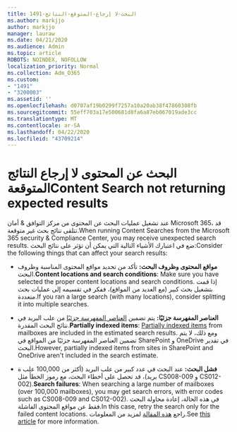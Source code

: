 ```yaml
---
title: 1491-البحث-لا إرجاع-المتوقع-النتائج
ms.author: markjjo
author: markjjo
manager: lauraw
ms.date: 04/21/2020
ms.audience: Admin
ms.topic: article
ROBOTS: NOINDEX, NOFOLLOW
localization_priority: Normal
ms.collection: Adm_O365
ms.custom:
- "1491"
- "3200003"
ms.assetid: ''
ms.openlocfilehash: d0707af19b0299f7257a10a20ab38f47860308fb
ms.sourcegitcommit: 55eff703a17e500681d8fa6a87eb067019ade3cc
ms.translationtype: MT
ms.contentlocale: ar-SA
ms.lasthandoff: 04/22/2020
ms.locfileid: "43709214"
---
```

# <a name="content-search-not-returning-expected-results"></a><span data-ttu-id="91114-102">البحث عن المحتوى لا إرجاع النتائج المتوقعة</span><span class="sxs-lookup"><span data-stu-id="91114-102">Content Search not returning expected results</span></span>

<span data-ttu-id="91114-103">عند تشغيل عمليات البحث عن المحتوى من مركز التوافق & أمان Microsoft 365، قد تتلقى نتائج بحث غير متوقعة.</span><span class="sxs-lookup"><span data-stu-id="91114-103">When running Content Searches from the Microsoft 365 security & Compliance Center, you may receive unexpected search results.</span></span> <span data-ttu-id="91114-104">ضع في اعتبارك الأشياء التالية التي يمكن أن تؤثر على نتائج البحث:</span><span class="sxs-lookup"><span data-stu-id="91114-104">Consider the following things that can affect your search results:</span></span>

- <span data-ttu-id="91114-105">**مواقع المحتوى وظروف البحث:** تأكد من تحديد مواقع المحتوى المناسبة وظروف البحث.</span><span class="sxs-lookup"><span data-stu-id="91114-105">**Content locations and search conditions**: Make sure you have selected the proper content locations and search conditions.</span></span> <span data-ttu-id="91114-106">إذا قمت بتشغيل بحث كبير (مع العديد من المواقع)، ففكر في تقسيمه إلى عمليات بحث متعددة.</span><span class="sxs-lookup"><span data-stu-id="91114-106">If you ran a large search (with many locations), consider splitting it into multiple searches.</span></span>

- <span data-ttu-id="91114-107">**العناصر المفهرسة جزئيًا:** يتم تضمين [العناصر المفهرسة جزئيًا](https://docs.microsoft.com/office365/securitycompliance/partially-indexed-items-in-content-search) من علب البريد في نتائج البحث المقدرة.</span><span class="sxs-lookup"><span data-stu-id="91114-107">**Partially indexed items**:  [Partially indexed items](https://docs.microsoft.com/office365/securitycompliance/partially-indexed-items-in-content-search) from mailboxes are included in the estimated search results.</span></span> <span data-ttu-id="91114-108">ومع ذلك، لا يتم تضمين العناصر المفهرسة جزئيًا من المواقع في SharePoint و OneDrive في تقدير البحث.</span><span class="sxs-lookup"><span data-stu-id="91114-108">However, partially indexed items from sites in SharePoint and OneDrive aren't included in the search estimate.</span></span>

- <span data-ttu-id="91114-109">**فشل البحث:** عند البحث في عدد كبير من علب البريد (أكثر من 100,000 علب ة بريد)، قد تحصل على أخطاء البحث، مع رموز الخطأ مثل CS008-009 و CS012-002).</span><span class="sxs-lookup"><span data-stu-id="91114-109">**Search failures**: When searching a large number of mailboxes (over 100,000 mailboxes), you may get search errors, with error codes such as CS008-009 and CS012-002).</span></span> <span data-ttu-id="91114-110">في هذه الحالة، إعادة محاولة البحث فقط عن مواقع المحتوى الفاشلة.</span><span class="sxs-lookup"><span data-stu-id="91114-110">In this case, retry the search only for the failed content locations.</span></span> <span data-ttu-id="91114-111">راجع [هذه المقالة](https://docs.microsoft.com/office365/securitycompliance/retry-failed-content-search) لمزيد من المعلومات.</span><span class="sxs-lookup"><span data-stu-id="91114-111">See  [this article](https://docs.microsoft.com/office365/securitycompliance/retry-failed-content-search) for more information.</span></span>
